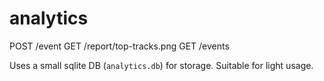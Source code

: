 # analytics

POST /event
GET /report/top-tracks.png
GET /events

Uses a small sqlite DB (`analytics.db`) for storage. Suitable for light usage.
